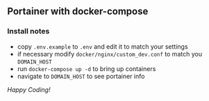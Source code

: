 ## Portainer with docker-compose

### Install notes

- copy `.env.example` to `.env` and edit it to match your settings
- if necessary modify `docker/nginx/custom_dev.conf` to match you `DOMAIN_HOST`
- run `docker-compose up -d` to bring up containers
- navigate to `DOMAIN_HOST` to see portainer info

_Happy Coding!_

